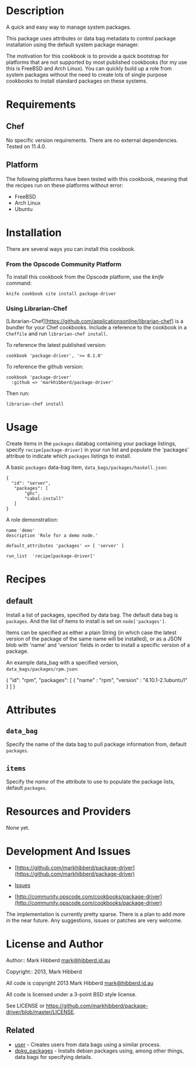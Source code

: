 # Description

A quick and easy way to manage system packages.

This package uses attributes or data bag metadata to
control package installation using the default system
package manager.

The motivation for this cookbook is to provide a quick
bootstrap for platforms that are not supported by most
published cookbooks (for my use this is FreeBSD and
Arch Linux). You can quickly build up a role from
system packages without the need to create lots of
single purpose cookbooks to install standard packages
on these systems.


# Requirements

## Chef

No specific version requirements. There are no external
dependencies. Tested on 11.4.0.

## Platform

The following platforms have been tested with this cookbook, meaning that the
recipes run on these platforms without error:

 * FreeBSD
 * Arch Linux
 * Ubuntu

# Installation

There are several ways you can install this cookbook.

### <a name="installation-platform"></a> From the Opscode Community Platform

To install this cookbook from the Opscode platform, use the *knife* command:

    knife cookbook site install package-driver

### <a name="installation-librarian"></a> Using Librarian-Chef

[Librarian-Chef][https://github.com/applicationsonline/librarian-chef]
is a bundler for your Chef cookbooks.  Include a reference to the
cookbook in a `Cheffile` and run `librarian-chef install`.

To reference the latest published version:

    cookbook 'package-driver', '>= 0.1.0'

To reference the github version:

    cookbook 'package-driver'
      :github => 'markhibberd/package-driver'

Then run:

    librarian-chef install

# Usage

Create items in the `packages` databag containing your package
listings, specify `recipe[package-driver]` in your run list and
populate the 'packages' attribue to indicate which `packages`
listings to install.

A basic `packages` data-bag item, `data_bags/packages/haskell.json`:

    {
      "id": "server",
       "packages": [
           "ghc",
           "cabal-install"
       ]
    }

A role demonstration:

    name 'demo'
    description 'Role for a demo node.'

    default_attributes 'packages' => [ 'server' ]

    run_list  'recipe[package-driver]'


# Recipes

## default

Install a list of packages, specified by data bag. The default data
bag is `packages`. And the list of items to install is set on
`node['packages']`.

Items can be specified as either a plain String (in which case the 
latest version of the package of the same name will be installed),
or as a JSON blob with 'name' and 'version' fields in order to 
install a specific version of a package.

An example data_bag with a specified version, `data_bags/packages/rpm.json`:

   {
     "id": "rpm",
     "packages": [
       {
         "name" : "rpm",
         "version" : "4.10.1-2.1ubuntu1"
       }
     ]
   }

# Attributes

## `data_bag`

Specify the name of the data bag to pull package information from, default `packages`.

## `items`

Specify the _name_ of the attribute to use to populate the package lists, default `packages`.

# Resources and Providers

None yet.

# Development And Issues

* [https://github.com/markhibberd/package-driver](https://github.com/markhibberd/package-driver)

* [Issues](https://github.com/markhibberd/package-driver/issues)

* [http://community.opscode.com/cookbooks/package-driver](http://community.opscode.com/cookbooks/package-driver)

The implementation is currently pretty sparse. There is a plan to add more in the near future. Any suggestions, issues or patches are very welcome.

# License and Author

Author:: Mark Hibberd <mark@hibberd.id.au>

Copyright:: 2013, Mark Hibberd

All code is copyright 2013 Mark Hibberd <mark@hibberd.id.au>

All code is licensed under a 3-point BSD style license.

See LICENSE or https://github.com/markhibberd/package-driver/blob/master/LICENSE.


## Related

 * [user](http://community.opscode.com/cookbooks/user) - Creates users from data bags using a similar process.
 * [dpkg_packages](http://community.opscode.com/cookbooks/dpkg_packages) - Installs debian packages using, among other things, data bags for specifying details.
